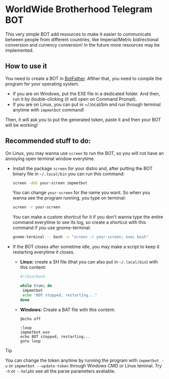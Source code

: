 # WorldWide Brotherhood Telegram BOT

This very simple BOT add resources to make it easier to communicate between people from different countries, like Imperial/Metric bidirectional conversion and currency conversion! In the future more resources may be implemented.

## How to use it

You need to create a BOT in [BotFather](https://t.me/botfather). Afther that, you need to compile the program for your operating system.
* If you are on Windows, put the EXE file in a dedicated folder. And then, run it by double-clicking (it will open on Command Prompt).
* If you are on Linux, you can put in ~/.local/bin and run through terminal anytime with `impmetbot` command!

Then, it will ask you to put the generated token, paste it and then your BOT will be working!

## Recommended stuff to do:

On Linux, you may wanna use `screen` to run the BOT, so you will not have an annoying open terminal window everytime. 
* Install the package `screen` for your distro and, after putting the BOT binary file in `~/.local/bin` you can run this command:
  ```sh
  screen -dmS your-screen impmetbot
  ```
  You can change `your-screen` for the name you want. So when you wanna see the program running, you type on terminal: 
  ```sh
  screen -r your-screen
  ```
  You can make a custom shortcut for it if you don't wanna type the entire command everytime to see its log, so create a shortcut with this command if you use gnome-terminal:
  ```sh
  gnome-terminal -- bash -c "screen -r your-screen; exec bash"
  ```
  

* If the BOT closes after sometime idle, you may make a script to keep it restarting everytime it closes.
   * **Linux:** create a SH file (that you can also put in `~/.local/bin`) with this content:
     ```sh
     #!/bin/bash

     while true; do
      impmetbot
      echo "BOT stopped, restarting..."
     done
     ```
  * **Windows:** Create a BAT file with this content:
    ```batch
    @echo off
    
    :loop
    impmetbot.exe
    echo BOT stopped, restarting...
    goto loop
    ```    

> [!TIP]
> You can change the token anytime by running the program with `impmetbot -u` or `impmetbot --update-token` through Windows CMD or Linux teminal. Try `-h` or `--help`to see all the parse parameters avaliable.
